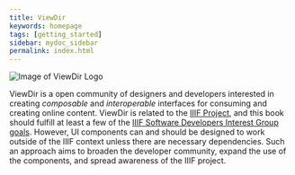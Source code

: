 ```yaml
---
title: ViewDir
keywords: homepage
tags: [getting_started]
sidebar: mydoc_sidebar
permalink: index.html
---
```

![Image of ViewDir Logo](https://avatars2.githubusercontent.com/u/20472648?v=3&s=300)

ViewDir is a open community of designers and developers interested in creating _composable_ and _interoperable_ interfaces for consuming and creating online content.  ViewDir is related to the <a href="http://iiif.io/" data-toggle="tooltip" data-original-title="{{site.data.glossary.IIIF}}">IIIF Project</a>, and this book should fulfill at least a few of the [IIIF Software Developers Interest Group goals](http://iiif.io/community/groups/softwaredevs/).  However, UI components can and should be designed to work outside of the IIIF context unless there are necessary dependencies.  Such an approach aims to broaden the developer community, expand the use of the components, and spread awareness of the IIIF project.
